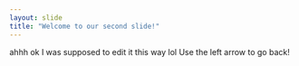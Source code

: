 ```yaml
---
layout: slide
title: "Welcome to our second slide!"
---
```

ahhh ok I was supposed to edit it this way lol
Use the left arrow to go back!
